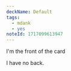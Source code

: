 ```yaml
---
deckName: Default
tags:
  - mdank
  - yes
noteId: 1717099613947
---
```


I'm the front of the card

I have no back.
